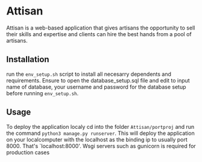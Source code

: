 # Attisan
Attisan is a web-based application that gives artisans the opportunity to sell their skills and expertise and clients can hire the best hands from a pool of artisans.

## Installation
run the `env_setup.sh` script to install all necesarry dependents and requirements. Ensure to open the database_setup.sql file and edit to input name of database, your username and password for the database setup before running `env_setup.sh`.

## Usage
To deploy the application localy cd into the folder `Attisan/portproj` and run the command
`python3 manage.py runserver`. This will deploy the application on your localcomputer with the localhost as the binding ip to usually port 8000. That's `localhost:8000'. Wsgi servers such as gunicorn is required for production cases